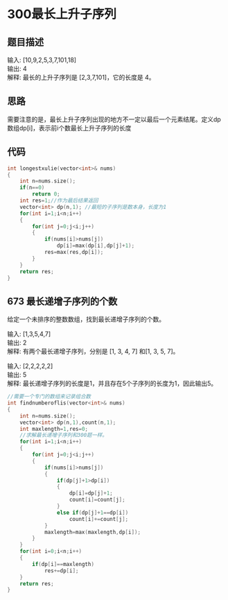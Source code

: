 # 300最长上升子序列

## 题目描述

输入: [10,9,2,5,3,7,101,18]\
输出: 4 \
解释: 最长的上升子序列是 [2,3,7,101]，它的长度是 4。

## 思路

需要注意的是，最长上升子序列出现的地方不一定以最后一个元素结尾。定义dp数组dp[i]，表示前i个数最长上升子序列的长度

## 代码

```C++
int longestxulie(vector<int>& nums)
{
    int n=nums.size();
    if(n==0)
        return 0;
    int res=1;//作为最后结果返回
    vector<int> dp(n,1); //最短的子序列是数本身，长度为1
    for(int i=1;i<n;i++)
    {
        for(int j=0;j<i;j++)
        {
            if(nums[i]>nums[j])
                dp[i]=max(dp[i],dp[j]+1);
            res=max(res,dp[i]);
        }
    }
    return res;
}
```

## 673 最长递增子序列的个数

给定一个未排序的整数数组，找到最长递增子序列的个数。

输入: [1,3,5,4,7]\
输出: 2\
解释: 有两个最长递增子序列，分别是 [1, 3, 4, 7] 和[1, 3, 5, 7]。

输入: [2,2,2,2,2]\
输出: 5\
解释: 最长递增子序列的长度是1，并且存在5个子序列的长度为1，因此输出5。

```C++
//需要一个专门的数组来记录组合数
int findnumberoflis(vector<int>& nums)
{
    int n=nums.size();
    vector<int> dp(n,1),count(n,1);
    int maxlength=1,res=0;
    //求解最长递增子序列和300题一样。
    for(int i=1;i<n;i++)
    {
        for(int j=0;j<i;j++)
        {
            if(nums[i]>nums[j])
            {
                if(dp[j]+1>dp[i])
                {
                    dp[i]=dp[j]+1;
                    count[i]=count[j];
                }
                else if(dp[j]+1==dp[i])
                    count[i]+=count[j];
            }
            maxlength=max(maxlength,dp[i]);
        }
    }
    for(int i=0;i<n;i++)
    {
        if(dp[i]==maxlength)
            res+=dp[i];
    }
    return res;
}
```
